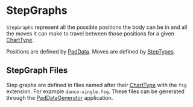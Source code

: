 # StepGraphs

`StepGraphs` represent all the possible positions the body can be in and all the moves it can make to travel between those positions for a given [ChartType](ChartType.md).

Positions are defined by [PadData](PadData.md). Moves are defined by [StepTypes](StepTypes.md).

## StepGraph Files

Step graphs are defined in files named after their [ChartType](ChartType.md) with the `fsg` extension. For example `dance-single.fsg`. These files can be generated through the [PadDataGenerator](../../PadDataGenerator/docs/Readme.md) application.